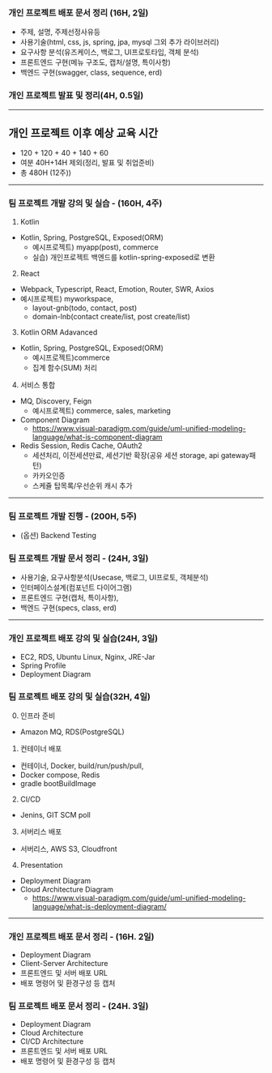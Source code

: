 ### 개인 프로젝트 배포 문서 정리 (16H, 2일)

- 주제, 설명, 주제선정사유등
- 사용기술(html, css, js, spring, jpa, mysql 그외 추가 라이브러리)
- 요구사항 분석(유즈케이스, 백로그, UI프로토타입, 객체 분석)
- 프론트엔드 구현(메뉴 구조도, 캡처/설명, 특이사항)
- 백엔드 구현(swagger, class, sequence, erd)

### 개인 프로젝트 발표 및 정리(4H, 0.5일)

---

## 개인 프로젝트 이후 예상 교육 시간

- 120 + 120 + 40 + 140 + 60
- 여분 40H+14H 제외(정리, 발표 및 취업준비)
- 총 480H (12주))

---

### 팀 프로젝트 개발 강의 및 실습 - (160H, 4주)

1. Kotlin

- Kotlin, Spring, PostgreSQL, Exposed(ORM)
  - 예시프로젝트) myapp(post), commerce
  - 실습) 개인프로젝트 백엔드를 kotlin-spring-exposed로 변환

2. React

- Webpack, Typescript, React, Emotion, Router, SWR, Axios
- 예시프로젝트) myworkspace,
  - layout-gnb(todo, contact, post)
  - domain-lnb(contact create/list, post create/list)

3. Kotlin ORM Adavanced

- Kotlin, Spring, PostgreSQL, Exposed(ORM)
  - 예시프로젝트)commerce
  - 집계 함수(SUM) 처리

4. 서비스 통합

- MQ, Discovery, Feign
  - 예시프로젝트) commerce, sales, marketing
- Component Diagram
  - https://www.visual-paradigm.com/guide/uml-unified-modeling-language/what-is-component-diagram
- Redis Session, Redis Cache, OAuth2
  - 세션처리, 이전세션만료, 세션기반 확장(공유 세션 storage, api
    gateway패턴)
  - 카카오인증
  - 스케쥴 탑목록/우선순위 캐시 추가

---

### 팀 프로젝트 개발 진행 - (200H, 5주)

- (옵션) Backend Testing

### 팀 프로젝트 개발 문서 정리 - (24H, 3일)

- 사용기술, 요구사항분석(Usecase, 백로그, UI프로토, 객체분석)
- 인터페이스설계(컴포넌트 다이어그램)
- 프론트엔드 구현(캡처, 특이사항),
- 백엔드 구현(specs, class, erd)

---

### 개인 프로젝트 배포 강의 및 실습(24H, 3일)

- EC2, RDS, Ubuntu Linux, Nginx, JRE-Jar
- Spring Profile
- Deployment Diagram

### 팀 프로젝트 배포 강의 및 실습(32H, 4일)

0. 인프라 준비

- Amazon MQ, RDS(PostgreSQL)

1. 컨테이너 배포

- 컨테이너, Docker, build/run/push/pull,
- Docker compose, Redis
- gradle bootBuildImage

2. CI/CD

- Jenins, GIT SCM poll

3. 서버리스 배포

- 서버리스, AWS S3, Cloudfront

4. Presentation

- Deployment Diagram
- Cloud Architecture Diagram
  - https://www.visual-paradigm.com/guide/uml-unified-modeling-language/what-is-deployment-diagram/

---

### 개인 프로젝트 배포 문서 정리 - (16H. 2일)

- Deployment Diagram
- Client-Server Architecture
- 프론트엔드 및 서버 배포 URL
- 배포 명령어 및 환경구성 등 캡처

### 팀 프로젝트 배포 문서 정리 - (24H. 3일)

- Deployment Diagram
- Cloud Architecture
- CI/CD Architecture
- 프론트엔드 및 서버 배포 URL
- 배포 명령어 및 환경구성 등 캡처
